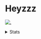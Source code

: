 # Heyzzz  

[![.](https://skillicons.dev/icons?i=js,java)](https://skillicons.dev)  

<details>
<summary>Stats</summary
<!--START_SECTION:waka-->

```txt
TypeScript   10 hrs 7 mins   █████████████████████░░░░   84.09 %
Batchfile    59 mins         ██░░░░░░░░░░░░░░░░░░░░░░░   08.23 %
JavaScript   54 mins         ██░░░░░░░░░░░░░░░░░░░░░░░   07.51 %
JSON         1 min           ░░░░░░░░░░░░░░░░░░░░░░░░░   00.15 %
Other        0 secs          ░░░░░░░░░░░░░░░░░░░░░░░░░   00.01 %
```

<!--END_SECTION:waka-->
</details>
